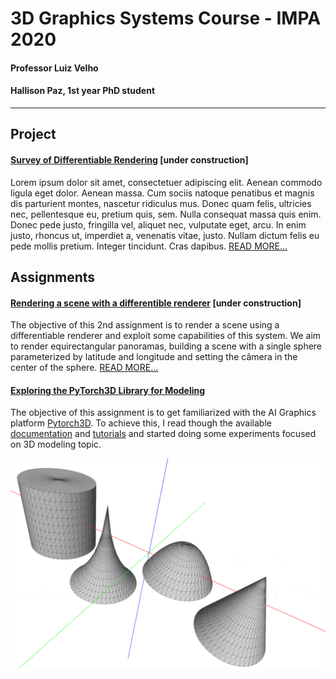 # 3D Graphics Systems Course - IMPA 2020

#### Professor Luiz Velho
#### Hallison Paz, 1st year PhD student

---------

## Project 

#### [Survey of Differentiable Rendering](differentiable-rendering.md) \[under construction]

Lorem ipsum dolor sit amet, consectetuer adipiscing elit. Aenean commodo ligula eget dolor. Aenean massa. Cum sociis natoque penatibus et magnis dis parturient montes, nascetur ridiculus mus. Donec quam felis, ultricies nec, pellentesque eu, pretium quis, sem. Nulla consequat massa quis enim. Donec pede justo, fringilla vel, aliquet nec, vulputate eget, arcu. In enim justo, rhoncus ut, imperdiet a, venenatis vitae, justo. Nullam dictum felis eu pede mollis pretium. Integer tincidunt. Cras dapibus. [READ MORE...](differentiable-rendering.md)

## Assignments

#### [Rendering a scene with a differentible renderer](assignment2.md) \[under construction]

The objective of this 2nd assignment is to render a scene using a differentiable renderer and exploit some capabilities of this system. We aim to render equirectangular panoramas, building a scene with a single sphere parameterized by latitude and longitude and setting the câmera in the center of the sphere. [READ MORE...](assignment2.md)

#### [Exploring the PyTorch3D Library for Modeling](assignment1.md)

The objective of this assignment is to get familiarized with the AI Graphics platform [Pytorch3D](https://pytorch3d.org/). To achieve this, I read though the available [documentation](https://pytorch3d.org/docs/why_pytorch3d) and [tutorials](https://pytorch3d.org/tutorials) and started doing some experiments focused on 3D modeling topic.

![Some shapes of revolution](img/rev_shapes.gif)
<!--stackedit_data:
eyJoaXN0b3J5IjpbLTc3OTkwODg5OSwtMzg2MjQ1MTcsMTQ5Mj
c5OTc1MCw0ODQ2MDM4MSwtMTQ2NTgyODMxOSwtMTk1MDE3MjY5
MSwtMTI1MTE5OTA1Myw5MjcwMTEyODQsLTEyODQ5OTAzMzQsMT
c0MTQzMTgwNSwtMTE3NDIzOTUzMSwtMTQzNDQxMDYzNCwtNTQy
NDg2MzExLC0xMzgxNTcwNDMxLDE0MjY0NTY2OSwtMTYwNTE2MT
E0OCwtMTkzODUzMDM5OCwxMTkyNjA1NzE1XX0=
-->